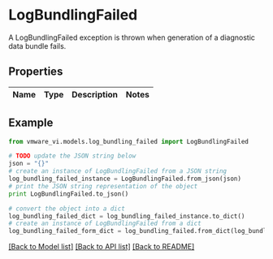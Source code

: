 # LogBundlingFailed

A LogBundlingFailed exception is thrown when generation of a diagnostic data bundle fails. 

## Properties
Name | Type | Description | Notes
------------ | ------------- | ------------- | -------------

## Example

```python
from vmware_vi.models.log_bundling_failed import LogBundlingFailed

# TODO update the JSON string below
json = "{}"
# create an instance of LogBundlingFailed from a JSON string
log_bundling_failed_instance = LogBundlingFailed.from_json(json)
# print the JSON string representation of the object
print LogBundlingFailed.to_json()

# convert the object into a dict
log_bundling_failed_dict = log_bundling_failed_instance.to_dict()
# create an instance of LogBundlingFailed from a dict
log_bundling_failed_form_dict = log_bundling_failed.from_dict(log_bundling_failed_dict)
```
[[Back to Model list]](../README.md#documentation-for-models) [[Back to API list]](../README.md#documentation-for-api-endpoints) [[Back to README]](../README.md)


